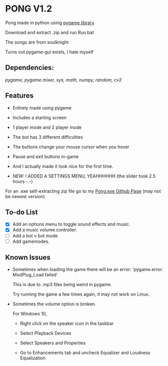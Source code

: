 # PONG V1.2
Pong made in python using [pygame library](https://www.pygame.org/)

Download and extract .zip and run Run.bat

The songs are from soulknight

Turns out pygame-gui exists, I hate myself

## Dependencies:

*pygame, pygame.mixer, sys, math, numpy, random, cv2*

## Features

- Entirely made using pygame

- Includes a starting screen

- 1 player mode and 2 player mode

- The bot has 3 different difficulties

- The buttons change your mouse cursor when you hover

- Pause and exit buttons in-game

- And I actually made it look nice for the first time.

- *NEW:* I ADDED A SETTINGS MENU, YEAHHHHHH (the slider took 2.5 hours -.-)

For an .exe self-extracting zip file go to my [Pong.exe Github Page](https://github.com/Kai-Guan/PONG-exe) (may not be newest version)

## To-do List
- [x] Add an options menu to toggle sound effects and music.
- [x] Add a music volume controller.
- [ ] Add a bot v bot mode.
- [ ] Add gamemodes.

## Known Issues
- Sometimes when loading the game there will be an error: 'pygame.error: ModPlug_Load failed'
  
    This is due to .mp3 files being weird in pygame.

    Try running the game a few times again, it may not work on Linux.

- Sometimes the volume option is broken.
  
    For Windows 10,

    - Right click on the speaker icon in the taskbar

    - Select Playback Devices

    - Select Speakers and Properties

    - Go to Enhancements tab and uncheck Equalizer and Loudness Equalization
